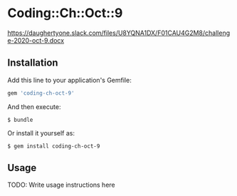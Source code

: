# Coding::Ch::Oct::9

https://daughertyone.slack.com/files/U8YQNA1DX/F01CAU4G2M8/challenge-2020-oct-9.docx


## Installation

Add this line to your application's Gemfile:

```ruby
gem 'coding-ch-oct-9'
```

And then execute:

    $ bundle

Or install it yourself as:

    $ gem install coding-ch-oct-9

## Usage

TODO: Write usage instructions here

